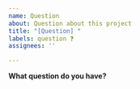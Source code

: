 ```yaml
---
name: Question
about: Question about this project
title: "[Question] "
labels: question ❓
assignees: ''

---
```


**What question do you have?**
<!-- Please tell us your question as short and easy to understand. -->
